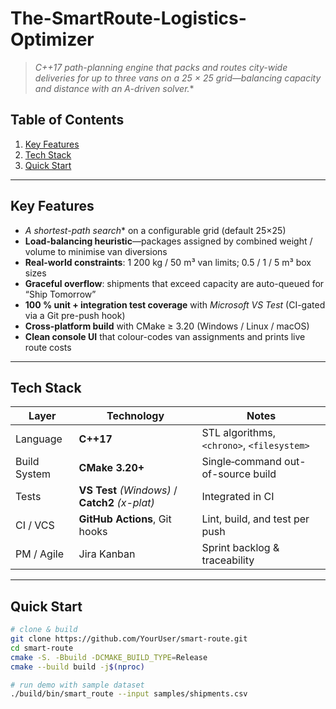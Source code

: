 # The-SmartRoute-Logistics-Optimizer


> **C++17 path-planning engine that packs and routes city-wide deliveries for up to three vans on a 25 × 25 grid—balancing capacity and distance with an A*-driven solver.**



## Table of Contents
1. [Key Features](#key-features)  
2. [Tech Stack](#tech-stack)  
3. [Quick Start](#quick-start)  


---

## Key Features
- **A* shortest-path search** on a configurable grid (default 25×25)  
- **Load-balancing heuristic**—packages assigned by combined weight / volume to minimise van diversions  
- **Real-world constraints**: 1 200 kg / 50 m³ van limits; 0.5 / 1 / 5 m³ box sizes  
- **Graceful overflow**: shipments that exceed capacity are auto-queued for “Ship Tomorrow”  
- **100 % unit + integration test coverage** with _Microsoft VS Test_ (CI-gated via a Git pre-push hook)  
- **Cross-platform build** with CMake ≥ 3.20 (Windows / Linux / macOS)  
- **Clean console UI** that colour-codes van assignments and prints live route costs

---

## Tech Stack
| Layer          | Technology                    | Notes                              |
| -------------- | ----------------------------- | ---------------------------------- |
| Language       | **C++17**                     | STL algorithms, `<chrono>`, `<filesystem>` |
| Build System   | **CMake 3.20+**               | Single‐command out-of-source build |
| Tests          | **VS Test** _(Windows)_ / **Catch2** _(x-plat)_ | Integrated in CI |
| CI / VCS       | **GitHub Actions**, Git hooks | Lint, build, and test per push     |
| PM / Agile     | Jira Kanban                   | Sprint backlog & traceability      |

---

## Quick Start

```bash
# clone & build
git clone https://github.com/YourUser/smart-route.git
cd smart-route
cmake -S. -Bbuild -DCMAKE_BUILD_TYPE=Release
cmake --build build -j$(nproc)

# run demo with sample dataset
./build/bin/smart_route --input samples/shipments.csv
